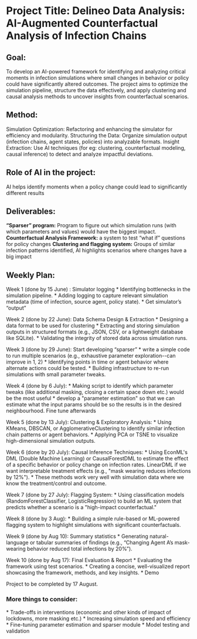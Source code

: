 # Project Title: Delineo Data Analysis: AI-Augmented Counterfactual Analysis of Infection Chains 

## Goal: 

To develop an AI-powered framework for identifying and analyzing critical moments in infection simulations where small changes in behavior or policy could have significantly altered outcomes. The project aims to optimize the simulation pipeline, structure the data effectively, and apply clustering and causal analysis methods to uncover insights from counterfactual scenarios.

## Method: 

Simulation Optimization: Refactoring and enhancing the simulator for efficiency and modularity.
Structuring the Data: Organize simulation output (infection chains, agent states, policies) into analyzable formats.
Insight Extraction: Use AI techniques (for eg: clustering, counterfactual modeling, causal inference) to detect and analyze impactful deviations.

## Role of AI in the project: 

AI helps identify moments when a policy change could lead to significantly different results 

## Deliverables: 

**“Sparser” program:** Program to figure out which simulation runs (with which parameters and values) would have the biggest impact. 
**Counterfactual Analysis Framework:** a system to test “what if” questions for policy changes
**Clustering and flagging system:** Groups of similar infection patterns identified, AI highlights scenarios where changes have a big impact 


## Weekly Plan: 
Week 1 (done by 15 June) : Simulator logging 
\* Identifying bottlenecks in the simulation pipeline.
\* Adding logging to capture relevant simulation metadata (time of infection, source agent, policy state).
\* Get simulator’s “output” 

Week 2 (done by 22 June): Data Schema Design & Extraction
\* Designing a data format to be used for clustering
\* Extracting and storing simulation outputs in structured formats (e.g., JSON, CSV, or a lightweight database like SQLite).
\* Validating the integrity of stored data across simulation runs.

Week 3 (done by 29 June): Start developing “sparser”
\* write a simple code to run multiple scenarios (e.g., exhaustive parameter exploration--can improve in 1, 2)
\* Identifying points in time or agent behavior where alternate actions could be tested.
\* Building infrastructure to re-run simulations with small parameter tweaks.

Week 4 (done by 6 July): 
\* Making script to identify which parameter tweaks (like additional masking, closing a certain space down etc.) would be the most useful 
\* develop a "parameter estimation" so that we can estimate what the input params should be so the results is in the desired neighbourhood. Fine tune afterwards

Week 5 (done by 13 July): Clustering & Exploratory Analysis:
\* Using KMeans, DBSCAN, or AgglomerativeClustering to identify similar infection chain patterns or agent behaviors.
\* Applying PCA or TSNE to visualize high-dimensional simulation outputs.

Week 6 (done by 20 July): Causal Inference Techniques:
\* Using EconML's DML (Double Machine Learning) or CausalForestDML to estimate the effect of a specific behavior or policy change on infection rates.
LinearDML if we want interpretable treatment effects (e.g., "mask wearing reduces infections by 12%").
\* These methods work very well with simulation data where we know the treatment/control and outcome.

Week 7 (done by 27 July): Flagging System:
\* Using classification models (RandomForestClassifier, LogisticRegression) to build an ML system that predicts whether a scenario is a "high-impact counterfactual."

Week 8 (done by 3 Aug): 
\* Building a simple rule-based or ML-powered flagging system to highlight simulations with significant counterfactuals.

Week 9 (done by Aug 10): Summary statistics 
\* Generating natural-language or tabular summaries of findings (e.g., “Changing Agent A’s mask-wearing behavior reduced total infections by 20%”).

Week 10 (done by Aug 17): Final Evaluation & Report
\* Evaluating the framework using test scenarios.
\* Creating a concise, well-visualized report showcasing the framework, methods, and key insights.
\* Demo 

Project to be completed by 17 August. 

### More things to consider: 
\* Trade-offs in interventions (economic and other kinds of impact of lockdowns, more masking etc.) 
\* Increasing simulation speed and efficiency 
\* Fine-tuning parameter estimation and sparser module 
\* Model testing and validation 










